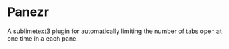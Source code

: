 Panezr
======

A sublimetext3 plugin for automatically limiting the number of tabs open at one time in a each pane.
